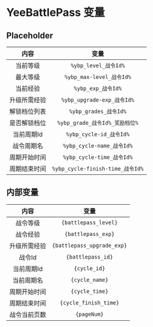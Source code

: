 # YeeBattlePass 变量

## Placeholder

|   内容   |               变量               |
|:------:|:------------------------------:|
|  当前等级  |       `%ybp_level_战令Id%`       |
|  最大等级  |     `%ybp_max-level_战令Id%`     |
|  当前经验  |        `%ybp_exp_战令Id%`        |
| 升级所需经验 |    `%ybp_upgrade-exp_战令Id%`    |
| 解锁档位列表 |      `%ybp_grades_战令Id%`       |
| 是否解锁档位 |    `%ybp_grade_战令Id%_奖励档位%`    |
| 当前周期Id |     `%ybp_cycle-id_战令Id%`      |
| 战令周期名  |    `%ybp_cycle-name_战令Id%`     |
| 周期开始时间 |    `%ybp_cycle-time_战令Id%`     |
| 周期结束时间 | `%ybp_cycle-finish-time_战令Id%` |

## 内部变量

|   内容   |             变量             |
|:------:|:--------------------------:|
|  战令等级  |    `{battlepass_level}`    |
|  战令经验  |     `{battlepass_exp}`     |
| 升级所需经验 | `{battlepass_upgrade_exp}` |
|  战令Id  |     `{battlepass_id}`      |
| 当前周期Id |        `{cycle_id}`        |
| 当前周期名  |       `{cycle_name}`       |
| 周期开始时间 |       `{cycle_time}`       |
| 周期结束时间 |   `{cycle_finish_time}`    |
| 战令当前页数 |        `{pageNum}`         |


